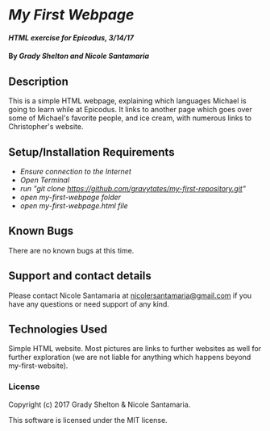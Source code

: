 # _My First Webpage_

#### _HTML exercise for Epicodus, 3/14/17_

#### By _**Grady Shelton and Nicole Santamaria**_

## Description

This is a simple HTML webpage, explaining which languages Michael is going to learn while at Epicodus. It links to another page which goes over some of Michael's favorite people, and ice cream, with numerous links to Christopher's website.

## Setup/Installation Requirements

* _Ensure connection to the Internet_
* _Open Terminal_
* _run "git clone https://github.com/gravytates/my-first-repository.git"_
* _open my-first-webpage folder_
* _open my-first-webpage.html file_

## Known Bugs

There are no known bugs at this time.

## Support and contact details

Please contact Nicole Santamaria at nicolersantamaria@gmail.com if you have any questions or need support of any kind.

## Technologies Used

Simple HTML website. Most pictures are links to further websites as well for further exploration (we are not liable for anything which happens beyond my-first-website).

### License

Copyright (c) 2017 Grady Shelton & Nicole Santamaria.

This software is licensed under the MIT license.

